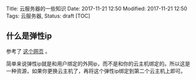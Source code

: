 Title: 云服务器的一些知识
Date: 2017-11-21 12:50
Modified: 2017-11-21 12:50
Tags: 云服务器, 
Status: draft
[TOC]



## 什么是弹性ip

参考了 [这个网页](http://support.huawei.com/huaweiconnect/enterprise/thread-239777-1-1.html) 。

简单来说弹性ip就是和用户绑定的外网ip，而不是和你的云主机绑定的。所以这是一种资源，如果你更换云主机了，再将这个弹性ip绑定到第二个云主机上即可。

